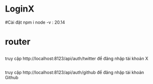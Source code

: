 ﻿# LoginX
#Cài đặt
npm i
node -v : 20.14

# router
##
truy cập http://localhost:8123/api/auth/twitter để đăng nhập tài khoản X
##
truy cập http://localhost:8123/api/auth/github để đăng nhập tài khoản Github
